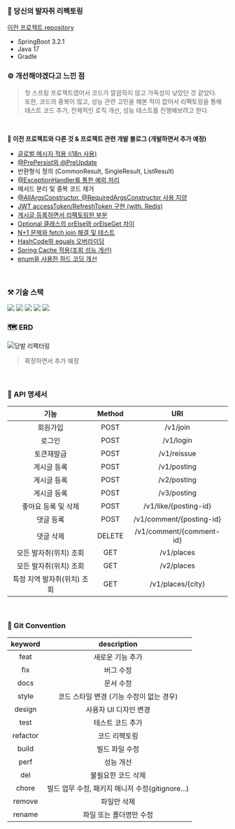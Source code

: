### 🐾 당신의 발자취 리펙토링 
[이전 프로젝트 repository](https://github.com/UMC-Foot-Step/Server)
- SpringBoot 3.2.1
- Java 17
- Gradle

### ⚙️ 개선해야겠다고 느낀 점
> 첫 스프링 프로젝트였어서 코드가 깔끔하지 않고 가독성이 낮았던 것 같았다. <br>
> 또한, 코드의 중복이 많고, 성능 관련 고민을 해본 적이 없어서 리팩토링을 통해 테스트 코드 추가, 전체적인 로직 개선, 성능 테스트를 진행해보려고 한다.

<br>

<b> 🌱 이전 프로젝트와 다른 것 & 프로젝트 관련 개발 블로그 (개발하면서 추가 예정) </b>
- [글로벌 메시지 적용 (i18n 사용)](https://dahliachoi.tistory.com/105)
- [@PrePersist와 @PreUpdate](https://dahliachoi.tistory.com/111)
- 반환형식 정의 (CommonResult, SingleResult, ListResult)
- [@ExceptionHandler를 통한 예외 처리](https://dahliachoi.tistory.com/106)
- 메서드 분리 및 중복 코드 제거
- [@AllArgsConstructor, @RequiredArgsConstructor 사용 지양](https://dahliachoi.tistory.com/107)
- [JWT accessToken/RefreshToken 구현 (with. Redis)](https://dahliachoi.tistory.com/108)
- [게시글 등록하면서 리팩토링한 부분](https://github.com/DAHLIACHOI/TIL/blob/main/%EA%B0%9C%EB%B0%9C/%EB%A6%AC%ED%8C%A9%ED%86%A0%EB%A7%81/'%EB%8B%B9%EC%8B%A0%EC%9D%98%20%EB%B0%9C%EC%9E%90%EC%B7%A8'%20%EA%B2%8C%EC%8B%9C%EA%B8%80%20%EC%97%85%EB%A1%9C%EB%93%9C%20%EB%A6%AC%ED%8C%A9%ED%86%A0%EB%A7%81.md)
- [Optional 클래스의 orElse와 orElseGet 차이](https://dahliachoi.tistory.com/109)
- [N+1 문제와 fetch join 해결 및 테스트](https://dahliachoi.tistory.com/110)
- [HashCode와 equals 오버라이딩](https://dahliachoi.tistory.com/113)
- [Spring Cache 적용(조회 성능 개선)](https://dahliachoi.tistory.com/112)
- [enum을 사용한 하드 코딩 개선](https://github.com/DAHLIACHOI/TIL/blob/main/%EA%B0%9C%EB%B0%9C/%EB%A6%AC%ED%8C%A9%ED%86%A0%EB%A7%81/%ED%95%98%EB%93%9C%20%EC%BD%94%EB%94%A9%20%EA%B0%9C%EC%84%A0.md)


<br>

### ⚒️ 기술 스택
<img src="https://img.shields.io/badge/java-007396?style=for-the-badge&logo=java&logoColor=white"> <img src="https://img.shields.io/badge/springboot-6DB33F?style=for-the-badge&logo=springboot&logoColor=white">
<img src="https://img.shields.io/badge/mariadb-003545?style=for-the-badge&logo=mariadb&logoColor=white"> <img src="https://img.shields.io/badge/springsecurity-6DB33F?style=for-the-badge&logo=springsecurity&logoColor=white"> <img src="https://img.shields.io/badge/redis-DC382D?style=for-the-badge&logo=redis&logoColor=white"> 
<br>

### 🗺️ ERD
![당발 리팩터링](https://github.com/DAHLIACHOI/footprint/assets/48826098/d251b5db-021a-4db5-9281-1e30f9602771)
> 확장하면서 추가 예정

<br>


### 📄 API 명세서
| 기능 | Method | URI |
| :---: | :---: | :---: |
| 회원가입 | POST | /v1/join |
| 로그인 | POST | /v1/login |
| 토큰재발급 | POST | /v1/reissue |
| 게시글 등록 | POST | /v1/posting |
| 게시글 등록 | POST | /v2/posting |
| 게시글 등록 | POST | /v3/posting |
| 좋아요 등록 및 삭제 | POST | /v1/like/{posting-id} |
| 댓글 등록 | POST | /v1/comment/{posting-id} |
| 댓글 삭제 | DELETE | /v1/comment/{comment-id} |
| 모든 발자취(위치) 조회 | GET | /v1/places |
| 모든 발자취(위치) 조회 | GET | /v2/places |
| 특정 지역 발자취(위치) 조회 |  GET | /v1/places/{city} |

<br>

### 🫧 Git Convention
| keyword | description |
| :---:| :---:|
| feat | 새로운 기능 추가 |
| fix | 버그 수정 |
| docs | 문서 수정 |
| style | 코드 스타일 변경 (기능 수정이 없는 경우) |
| design | 사용자 UI 디자인 변경 |
| test | 테스트 코드 추가 |
| refactor | 코드 리팩토링 |
| build | 빌드 파일 수정 |
| perf | 성능 개선 |
| del | 불필요한 코드 삭제 |
| chore | 빌드 업무 수정, 패키지 매니저 수정(gitignore...) |
| remove | 파일만 삭제 |
| rename | 파일 또는 폴더명만 수정 |
